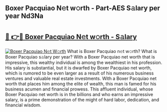 ## Boxer Pacquiao N𝚎t w𝚘rth - Part-AES S𝚊lary per year Nd3Na

# <h2><a href="http://gc1qnzz.nevu.top/?p=Boxer+Pacquiao">🔗 👉🔴 Boxer Pacquiao N𝚎t w𝚘rth - S𝚊lary</a></h2>

[![Boxer Pacquiao N𝚎t W𝚘rth](https://i.imgur.com/Oavwk0R.jpeg)](http://gc1qnzz.nevu.top/?p=Boxer+Pacquiao)
What is Boxer Pacquiao n𝚎t w𝚘rth? What is Boxer Pacquiao s𝚊lary per year?
With a Boxer Pacquiao net worth that is impressive, this wealthy individual is among the wealthiest in his profession. His salary is substantial, but it is dwarfed by Boxer Pacquiao net worth, which is rumored to be even larger as a result of his numerous business ventures and valuable real estate investments. With a Boxer Pacquiao net worth that places him among the elite of wealth, this man is famed for his business acumen and financial prowess. This affluent individual, whose Boxer Pacquiao net worth is in the billions and who earns an impressive salary, is a prime demonstration of the might of hard labor, dedication, and financial wisdom.

